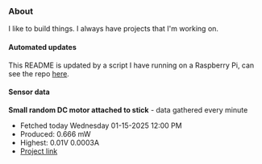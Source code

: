 ### About
I like to build things. I always have projects that I'm working on.

#### Automated updates
This README is updated by a script I have running on a Raspberry Pi, can see the repo [here](https://github.com/jdc-cunningham/raspi-git-repo-updater).

#### Sensor data


**Small random DC motor attached to stick** - data gathered every minute
- Fetched today Wednesday 01-15-2025 12:00 PM
- Produced: 0.666 mW
- Highest: 0.01V 0.0003A
- [Project link](https://github.com/jdc-cunningham/turbine-raspi)